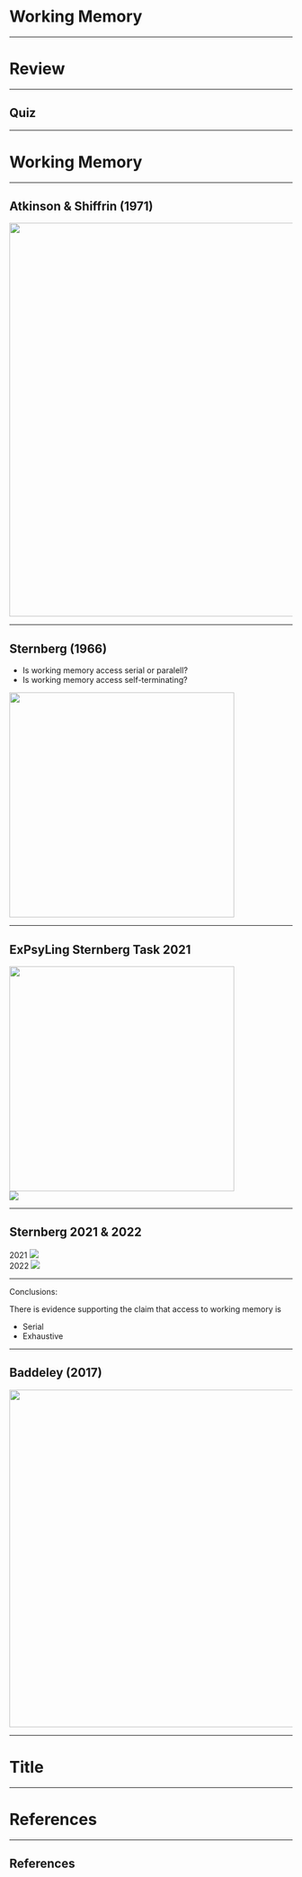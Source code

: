# Working Memory

---

# Review

---

## Quiz

---

# Working Memory


---

## Atkinson & Shiffrin (1971)

<img src="https://github.com/ethanweed/ExPsyLing/blob/master/2021/Slides/Images/AtkinsonShiffrin_1971.png?raw=true" width="700"/>


---

## Sternberg (1966)

<div id = "left">

- Is working memory access serial or paralell?
- Is working memory access self-terminating?

</div>



<div id = "right">

<img src="https://github.com/ethanweed/ExPsyLing/blob/master/2021/Slides/Images/Sternberg_Experiment1.png?raw=true" width="400"/>

</div>


---

## ExPsyLing Sternberg Task 2021


<div id = "left">

<img src="https://github.com/ethanweed/ExPsyLing/blob/master/2021/Slides/Images/Sternberg_Experiment1.png?raw=true" width="400"/>

</div>



<div id = "right">

<img src="https://github.com/ethanweed/ExPsyLing/blob/master/2022/Resources/Sternberg_results_2021.png?raw=true" width=""/>

</div>

---

## Sternberg 2021 & 2022


<div id = "left">
2021
<img src="https://github.com/ethanweed/ExPsyLing/blob/master/2022/Resources/Sternberg_results_2021.png?raw=true" width=""/>

</div>



<div id = "right">
2022
<img src="https://github.com/ethanweed/ExPsyLing/blob/master/2022/Resources/Sternberg_results_2022.png?raw=true" width=""/>

</div>


---

Conclusions:

There is evidence supporting the claim that access to working memory is

- Serial
- Exhaustive

---

## Baddeley (2017)


<img src="https://github.com/ethanweed/ExPsyLing/blob/master/2021/Slides/Images/Baddeley_current_model_episodic_buffer.png?raw=true" width="600"/>


---

# Title

---


# References

---

## References


<div id = "refs">




</div>
